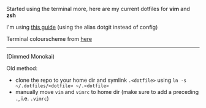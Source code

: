 Started using the terminal more, here are my current dotfiles for **vim** and **zsh**

I'm using [this guide](https://mjones44.medium.com/storing-dotfiles-in-a-git-repository-53f765c0005d) (using the alias dotgit instead of config)

Terminal colourscheme from [here](https://github.com/mbadolato/iTerm2-Color-Schemes)



---
(Dimmed Monokai)
                                                                                                
Old method:                                                                              
- clone the repo to your home dir and symlink `.<dotfile>` using `ln -s ~/.dotfiles/<dotfile> ~/.<dotfile>` 
- manually move `vim` and `vimrc` to home dir (make sure to add a preceding `.`, i.e. `.vimrc`)
